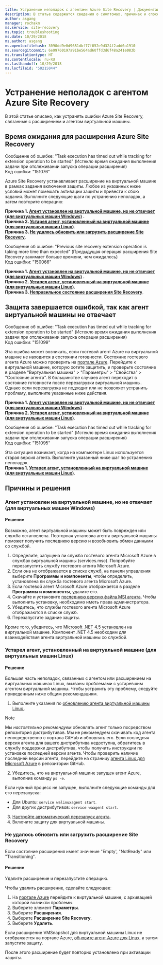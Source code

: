 ```yaml
---
title: Устранение неполадок с агентами Azure Site Recovery | Документация Майкрософт
description: В статье содержатся сведения о симптомах, причинах и способах устранения сбоев в работе агентов Azure Site Recovery.
author: asgang
manager: rochakm
ms.service: site-recovery
ms.topic: troubleshooting
ms.date: 10/29/2018
ms.author: asgang
ms.openlocfilehash: 3090dd9e0d9681dbf77f052e9d324f2add0a1910
ms.sourcegitcommit: 6e09760197a91be564ad60ffd3d6f48a241e083b
ms.translationtype: HT
ms.contentlocale: ru-RU
ms.lasthandoff: 10/29/2018
ms.locfileid: "50215044"
---
```

# <a name="troubleshoot-issues-with-the-azure-site-recovery-agent"></a>Устранение неполадок с агентом Azure Site Recovery

В этой статье описано, как устранять ошибки Azure Site Recovery, связанные с расширением и агентом виртуальной машины.


## <a name="azure-site-recovery-extension-time-out"></a>Время ожидания для расширения Azure Site Recovery  

Сообщение об ошибке: "Task execution has timed out while tracking for extension operation to be started" (Истекло время ожидания выполнения задачи при отслеживании запуска операции расширения)<br>
Код ошибки: "151076"

 Azure Site Recovery устанавливает расширение на виртуальной машине в рамках задания включения защиты. Любое из указанных ниже условий может помешать активации защиты и привести к сбою задания. Выполните следующие шаги по устранению неполадок, а затем повторите операцию:

**Причина 1. [Агент установлен на виртуальной машине, но не отвечает (для виртуальных машин Windows)](#the-agent-installed-in-the-vm-but-unresponsive-for-windows-vms)**  .  
**Причина 2. [Устарел агент, установленный на виртуальной машине (для виртуальных машин Linux)](#the-agent-installed-in-the-vm-is-out-of-date-for-linux-vms)**.  
**Причина 3. [Не удалось обновить или загрузить расширение Site Recovery](#the-site-recovery-extension-fails-to-update-or-load)**.  

Сообщение об ошибке: "Previous site recovery extension operation is taking more time than expected" (Предыдущая операция расширения Site Recovery занимает больше времени, чем ожидалось)<br>
Код ошибки: "150066"<br>

**Причина 1. [Агент установлен на виртуальной машине, но не отвечает (для виртуальных машин Windows)](#the-agent-installed-in-the-vm-but-unresponsive-for-windows-vms)**  .  
**Причина 2. [Устарел агент, установленный на виртуальной машине (для виртуальных машин Linux)](#the-agent-installed-in-the-vm-is-out-of-date-for-linux-vms)**.  
**Причина 3. [Неправильное состояние расширения Site Recovery](#the-site-recovery-extension-fails-to-update-or-load)**.  

## <a name="protection-fails-because-the-vm-agent-is-unresponsive"></a>Защита завершается ошибкой, так как агент виртуальной машины не отвечает

Сообщение об ошибке: "Task execution has timed out while tracking for extension operation to be started" (Истекло время ожидания выполнения задачи при отслеживании запуска операции расширения)<br>
Код ошибки: "151099"<br>

Эта ошибка может возникать, если гостевой агент Azure на виртуальной машине не находится в состоянии готовности.
Состояние гостевого агента Azure можно проверить на [портале Azure](https://portal.azure.com/). Перейдите к виртуальной машине, которую хотите защитить, и проверьте состояние в разделе "Виртуальная машина" > "Параметры" > "Свойства" > "Состояние агента". В большинстве случаев агент переходит в состояние готовности после перезагрузки виртуальной машины. Однако если перезагрузка не подходит или не позволяет устранить проблему, выполните указанные ниже действия.

**Причина 1. [Агент установлен на виртуальной машине, но не отвечает (для виртуальных машин Windows)](#the-agent-installed-in-the-vm-but-unresponsive-for-windows-vms)**  .  
**Причина 2. [Устарел агент, установленный на виртуальной машине (для виртуальных машин Linux)](#the-agent-installed-in-the-vm-is-out-of-date-for-linux-vms)**.  


Сообщение об ошибке: "Task execution has timed out while tracking for extension operation to be started" (Истекло время ожидания выполнения задачи при отслеживании запуска операции расширения)<br>
Код ошибки: "151095"<br>

Эта ситуация возникает, когда на компьютере Linux используется старая версия агента. Выполните указанный ниже шаг по устранению неполадок.<br>
  **Причина 1. [Устарел агент, установленный на виртуальной машине (для виртуальных машин Linux)](#the-agent-installed-in-the-vm-is-out-of-date-for-linux-vms)**.  
## <a name="causes-and-solutions"></a>Причины и решения

### <a name="the-agent-installed-in-the-vm-but-unresponsive-for-windows-vms"></a>Агент установлен на виртуальной машине, но не отвечает (для виртуальных машин Windows)

#### <a name="solution"></a>Решение
Возможно, агент виртуальной машины может быть поврежден или служба остановлена. Повторная установка агента виртуальной машины поможет получить последнюю версию и возобновить обмен данными со службой.

1. Определите, запущена ли служба гостевого агента Microsoft Azure в службах виртуальной машины (services.msc). Попробуйте перезапустить службу гостевого агента Microsoft Azure.    
2. Если она не отображается в списке служб, на панели управления выберите **Программы и компоненты**, чтобы определить, установлена ли служба гостевого агента Microsoft Azure.
4. Если гостевой агент Microsoft Azure отображается в разделе **Программы и компоненты**, удалите его.
5. Скачайте и установите [последнюю версию файла MSI агента](http://go.microsoft.com/fwlink/?LinkID=394789&clcid=0x409). Чтобы выполнить установку, необходимо иметь права администратора.
6. Убедитесь, что службы гостевого агента Microsoft Azure отображаются в списке служб.
7. Перезапустите задание защиты.

Кроме того, убедитесь, что [Microsoft .NET 4.5 установлен](https://docs.microsoft.com/dotnet/framework/migration-guide/how-to-determine-which-versions-are-installed) на виртуальной машине. Компонент .NET 4.5 необходим для взаимодействия агента виртуальной машины со службой.

### <a name="the-agent-installed-in-the-vm-is-out-of-date-for-linux-vms"></a>Устарел агент, установленный на виртуальной машине (для виртуальных машин Linux)

#### <a name="solution"></a>Решение
Большая часть неполадок, связанных с агентом или расширением на виртуальных машинах Linux, вызваны проблемами с устаревшим агентом виртуальной машины. Чтобы устранить эту проблему, следуйте приведенным ниже общим рекомендациям.

1. Выполните указания по [обновлению агента виртуальной машины Linux ](../virtual-machines/linux/update-agent.md).

 > [!NOTE]
 > Мы *настоятельно рекомендуем* обновлять агент только посредством репозитория дистрибутивов. Мы не рекомендуем скачивать код агента непосредственно с портала GitHub и обновлять его. Если последняя версия агента для вашего дистрибутива недоступна, обратитесь в службу поддержки дистрибутива, чтобы получить инструкции по установке последней версии агента. Чтобы проверить наличие последней версии агента, перейдите на страницу [агента Linux для Microsoft Azure](https://github.com/Azure/WALinuxAgent/releases) в репозитории GitHub.

2. Убедитесь, что на виртуальной машине запущен агент Azure, выполнив команду `ps -e`.

 Если нужный процесс не запущен, выполните следующие команды для его перезапуска:

 * Для Ubuntu: `service walinuxagent start`.
 * Для других дистрибутивов: `service waagent start`.

3. [Настройте автоматический перезапуск агента](https://github.com/Azure/WALinuxAgent/wiki/Known-Issues#mitigate_agent_crash).
4. Включите защиту для виртуальной машины.



### <a name="the-site-recovery-extension-fails-to-update-or-load"></a>Не удалось обновить или загрузить расширение Site Recovery
Если состояние расширения имеет значение "Empty', "NotReady" или "Transitioning".

#### <a name="solution"></a>Решение

Удалите расширение и перезапустите операцию.

Чтобы удалить расширение, сделайте следующее:

1. На [портале Azure](https://portal.azure.com/) перейдите к виртуальной машине, с архивацией которой возникли проблемы.
2. Выберите элемент **Параметры**.
3. Выберите **Расширения**.
4. Выберите **Расширение Site Recovery**.
5. Выберите **Удалить**.

Если расширение VMSnapshot для виртуальной машины Linux не отображается на портале Azure, [обновите агент Azure для Linux](../virtual-machines/linux/update-agent.md), а затем запустите защиту. 

После этого расширение будет повторно установлено при активации защиты.


